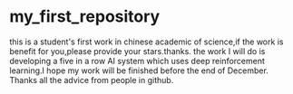 # my_first_repository
this is a student's first work in chinese academic of science,if the work is benefit for you,please provide your stars.thanks.
the work I will do is developing a five in a row AI system which uses deep reinforcement learning.I hope my work will be finished before the end of December.
Thanks all the advice from people in github.
